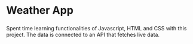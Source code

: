 # Weather App

###
Spent time learning functionalities of Javascript, HTML and CSS with this project. The data is connected to an API that fetches live data. 

